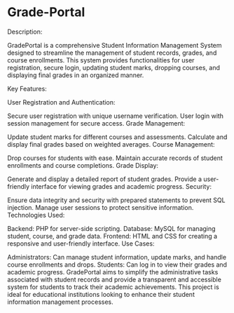 # Grade-Portal
Description:

GradePortal is a comprehensive Student Information Management System designed to streamline the management of student records, grades, and course enrollments. This system provides functionalities for user registration, secure login, updating student marks, dropping courses, and displaying final grades in an organized manner.

Key Features:

User Registration and Authentication:

Secure user registration with unique username verification.
User login with session management for secure access.
Grade Management:

Update student marks for different courses and assessments.
Calculate and display final grades based on weighted averages.
Course Management:

Drop courses for students with ease.
Maintain accurate records of student enrollments and course completions.
Grade Display:

Generate and display a detailed report of student grades.
Provide a user-friendly interface for viewing grades and academic progress.
Security:

Ensure data integrity and security with prepared statements to prevent SQL injection.
Manage user sessions to protect sensitive information.
Technologies Used:

Backend: PHP for server-side scripting.
Database: MySQL for managing student, course, and grade data.
Frontend: HTML and CSS for creating a responsive and user-friendly interface.
Use Cases:

Administrators: Can manage student information, update marks, and handle course enrollments and drops.
Students: Can log in to view their grades and academic progress.
GradePortal aims to simplify the administrative tasks associated with student records and provide a transparent and accessible system for students to track their academic achievements. This project is ideal for educational institutions looking to enhance their student information management processes.
